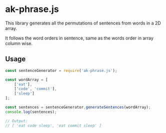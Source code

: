 # ak-phrase.js

This library generates all the permutations of sentences from words in a 2D array.

It follows the word orders in sentence, same as the words order in array column wise.

## Usage

```js
const sentenceGenerator = require('ak-phrase.js');

const wordArray = [
    ['eat'],
    ['code', 'commit'],
    ['sleep']
];

const sentences = sentenceGenerator.generateSentences(wordArray);
console.log(sentences);

// Output:
// [ 'eat code sleep', 'eat commit sleep' ]
```